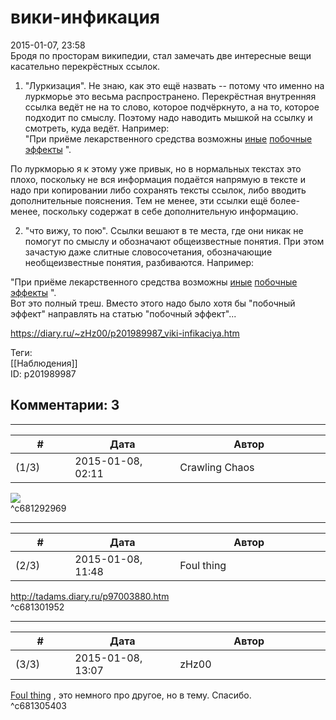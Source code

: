 вики-инфикация
==============

  
2015-01-07, 23:58  
 Бродя по просторам википедии, стал замечать две интересные вещи касательно перекрёстных ссылок.   
   
 1) "Луркизация". Не знаю, как это ещё назвать -- потому что именно на луркморье это весьма распространено. Перекрёстная внутренняя ссылка ведёт не на то слово, которое подчёркнуто, а на то, которое подходит по смыслу. Поэтому надо наводить мышкой на ссылку и смотреть, куда ведёт. Например:   
 "При приёме лекарственного средства возможны  [иные](https://ru.wikipedia.org/wiki/Рвота)   [побочные](https://ru.wikipedia.org/wiki/Понос)   [эффекты](https://ru.wikipedia.org/wiki/Смерть)  ".   
   
 По луркморью я к этому уже привык, но в нормальных текстах это плохо, поскольку не вся информация подаётся напрямую в тексте и надо при копировании либо сохранять тексты ссылок, либо вводить дополнительные пояснения. Тем не менее, эти ссылки ещё более-менее, поскольку содержат в себе дополнительную информацию.   
   
 2) "что вижу, то пою". Ссылки вешают в те места, где они никак не помогут по смыслу и обозначают общеизвестные понятия. При этом зачастую даже слитные словосочетания, обозначающие необщеизвестные понятия, разбиваются. Например:   
   
 "При приёме лекарственного средства возможны  [иные](https://ru.wikipedia.org/wiki/Иной)   [побочные](https://ru.wikipedia.org/wiki/Побочный)   [эффекты](https://ru.wikipedia.org/wiki/Эффект)  ".   
 Вот это полный треш. Вместо этого надо было хотя бы "побочный эффект" направлять на статью "побочный эффект"...   
  
<https://diary.ru/~zHz00/p201989987_viki-infikaciya.htm>  
  
Теги:  
[[Наблюдения]]  
ID: p201989987  


Комментарии: 3
--------------

  


---



|         #         |              Дата              |                     Автор                     |           ID           |
| --- | --- | --- | --- |
| (1/3) | 2015-01-08, 02:11 | Crawling Chaos | c681292969 |

  
 ![](https://nicolepoliti.files.wordpress.com/2008/09/100_0473.jpg)   
 ^c681292969

---



|         #         |              Дата              |                     Автор                     |           ID           |
| --- | --- | --- | --- |
| (2/3) | 2015-01-08, 11:48 | Foul thing | c681301952 |

  
 <http://tadams.diary.ru/p97003880.htm>   
 ^c681301952

---



|         #         |              Дата              |                     Автор                     |           ID           |
| --- | --- | --- | --- |
| (3/3) | 2015-01-08, 13:07 | zHz00 | c681305403 |

  
  [Foul thing](http://foulthing.diary.ru "Temporary Internet Flies")  , это немного про другое, но в тему. Спасибо.   
 ^c681305403